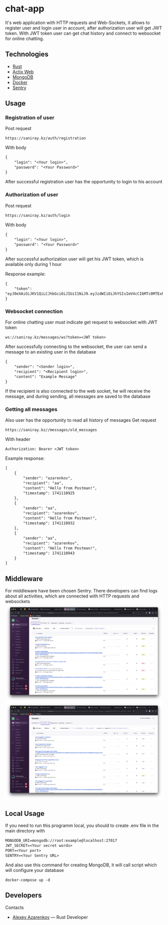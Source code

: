 # chat-app
It's web application with HTTP requests and Web-Sockets, it allows to register user and login user in account, after authorization user will get JWT token. With JWT token user can get chat history and connect to websocket for online chatting.

## Technologies
- [Rust](https://www.rust-lang.org/ru)
- [Actix Web](https://actix.rs/)
- [MongoDB](https://www.mongodb.com/)
- [Docker](https://www.docker.com/)
- [Sentry](https://sentry.io/welcome/)

## Usage
### Registration of user
Post request

    https://saniray.kz/auth/registration
With body 

    {
        "login": "<Your login>",
        "password": "<Your Password>"
    }

After successful registration user has the opportunity to login to his account
### Authorization of user
Post request

    https://saniray.kz/auth/login
With body 

    {
        "login": "<Your login>",
        "password": "<Your Password>"
    }
After successful authorization user will get his JWT token, which is available only during 1 hour

Response example:

    {
        "token": "eyJ0eXAiOiJKV1QiLCJhbGciOiJIUzI1NiJ9.eyJzdWIiOiJhYSIsImV4cCI6MTc0MTExNDQ2Nn0.UehpmVybfx8HavHkPE0g_ZnssjJHWxkGcwBLUZcOPUM"
    }

### Websocket connection
For online chatting user must indicate get request to websocket with JWT token

    ws://saniray.kz/messages/ws?token=<JWT token>

After successfully connecting to the websocket, the user can send a message to an existing user in the database

    {
        "sender": "<Sender login>",
        "recipient": "<Recipient login>",
        "content": "Example Message"
    }

If the recipient is also connected to the web socket, he will receive the message, and during sending, all messages are saved to the database

### Getting all messages
Also user has the opportunity to read all history of messages
Get request

    https://saniray.kz//messages/old_messages

With header

    Authorization: Bearer <JWT token>
Example response:

    [
        {
            "sender": "azarenkov",
            "recipient": "aa",
            "content": "Hello from Postman!",
            "timestamp": 1741110925
        },
        {
            "sender": "aa",
            "recipient": "azarenkov",
            "content": "Hello from Postman!",
            "timestamp": 1741110932
        },
        {
            "sender": "aa",
            "recipient": "azarenkov",
            "content": "Hello from Postman!",
            "timestamp": 1741110943
        }
    ]


## Middleware
For middleware have been chosen Sentry. There developers can find logs about all activities, which are connected with HTTP requests and websockets
![sentry1](assets/sentry1.png)
![sentry2](assets/sentry2.png)

## Local Usage
If you need to run this programm local, you should to create .env file in the main directory with

    MONGODB_URI=mongodb://root:example@localhost:27017
    JWT_SECRET=<Your secret words>
    PORT=<Your port>
    SENTRY=<Your Sentry URL>

And also use this command for creating MongoDB, it will call script which will configure your database

    docker-compose up -d


## Developers
Contacts
- [Alexey Azarenkov](https://t.me/azarenkov_alexey) — Rust Developer
